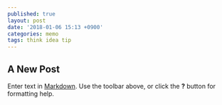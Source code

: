 ```yaml
---
published: true
layout: post
date: '2018-01-06 15:13 +0900'
categories: memo
tags: think idea tip
---
```

## A New Post

Enter text in [Markdown](http://daringfireball.net/projects/markdown/). Use the toolbar above, or click the **?** button for formatting help.
